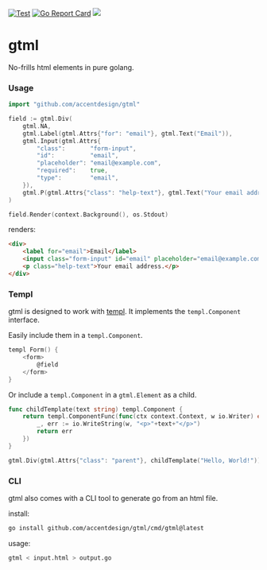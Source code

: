 [![Test](https://github.com/AccentDesign/gtml/actions/workflows/test.yml/badge.svg)](https://github.com/AccentDesign/gtml/actions/workflows/test.yml)
[![Go Report Card](https://goreportcard.com/badge/github.com/accentdesign/gtml)](https://goreportcard.com/report/github.com/accentdesign/gtml)
<a href="https://pkg.go.dev/github.com/accentdesign/gtml"><img src="https://img.shields.io/badge/Documentation%20on-pkg.go.dev-blue.svg"/></a>

# gtml

No-frills html elements in pure golang.

### Usage

```go
import "github.com/accentdesign/gtml"

field := gtml.Div(
    gtml.NA,
    gtml.Label(gtml.Attrs{"for": "email"}, gtml.Text("Email")),
    gtml.Input(gtml.Attrs{
        "class":       "form-input",
        "id":          "email",
        "placeholder": "email@example.com",
        "required":    true,
        "type":        "email",
    }),
    gtml.P(gtml.Attrs{"class": "help-text"}, gtml.Text("Your email address.")),
)

field.Render(context.Background(), os.Stdout)
```

renders:
```html
<div>
    <label for="email">Email</label>
    <input class="form-input" id="email" placeholder="email@example.com" required type="email">
    <p class="help-text">Your email address.</p>
</div>
```

### Templ

gtml is designed to work with [templ](https://templ.guide). It implements the `templ.Component` interface.

Easily include them in a `templ.Component`.

```go
templ Form() {
	<form>
		@field
	</form>
}
```

Or include a `templ.Component` in a `gtml.Element` as a child.

```go
func childTemplate(text string) templ.Component {
    return templ.ComponentFunc(func(ctx context.Context, w io.Writer) error {
        _, err := io.WriteString(w, "<p>"+text+"</p>")
        return err
    })
}

gtml.Div(gtml.Attrs{"class": "parent"}, childTemplate("Hello, World!"))
```

### CLI

gtml also comes with a CLI tool to generate go from an html file.

install:
```sh
go install github.com/accentdesign/gtml/cmd/gtml@latest
```

usage:
```sh
gtml < input.html > output.go
```